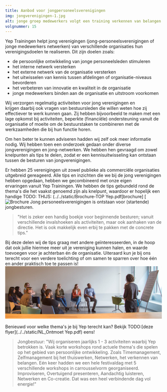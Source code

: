 ```yaml
---
title: Aanbod voor jongpersoneelsverenigingen
img: jongverenigingen-1.jpg
alt: jonge groep medewerkers volgt een training verkennen van belangen.
volgnummer: 15
---
```


Yep Trainingen helpt jong verenigingen (jong-personeelsverenigingen of jonge medewerkers netwerken) van verschillende organisaties hun verenigingsdoelen te realiseren. Dit zijn doelen zoals:

* de persoonlijke ontwikkeling van jonge personeelsleden stimuleren
* het interne netwerk versterken
* het externe netwerk van de organisatie versterken
* het uitwisselen van kennis tussen afdelingen of organisatie-niveaus bevorderen
* het verbeteren van innovatie en kwaliteit in de organisatie
* jonge medewerkers binden aan de organisatie en uitstroom voorkomen

Wij verzorgen regelmatig activiteiten voor jong verenigingen en krijgen daarbij ook vragen van bestuursleden die willen weten hoe zij effectiever te werk kunnen gaan. Zij hebben bijvoorbeeld te maken met een lage opkomst bij activiteiten, beperkte (financiële) ondersteuning vanuit de organisatie of moeite om de bestuurstaken te combineren met de werkzaamheden die bij hun functie horen. 

Om hen beter te kunnen adviseren hadden wij zelf ook meer informatie nodig. Wij hebben toen een onderzoek gedaan onder diverse jongverenigingen en jong-netwerken. We hebben hen gevraagd om zowel knelpunten als tips te delen, zodat er een kennisuitwisseling kan ontstaan tussen de besturen van jongverenigingen. 

Er hebben 25 verenigingen uit zowel publieke als commerciële organisaties uitgebreid gereageerd. Alle tips en inzichten die we bij de jong verenigingen hebben opgedaan, hebben we gecombineerd met onze eigen ervaringen vanuit Yep Trainingen. We hebben de tips gebundeld rond de thema's die het vaakst genoemd zijn als knelpunt, waardoor er hopelijk een handige TODO: THIJS:
(../../static/Brochure-TOP Yep.pdf[brochure] [![Brochure Jong personeelsverenigingen](./jongverenigingen-2.jpg) is ontstaan voor (startende) jongbesturen.

> "Het is zeker een handig boekje voor beginnende besturen; vanuit verschillende invalshoeken als activiteiten, maar ook aanhaken van de directie. Het is ook makkelijk even erbij te pakken met de concrete tips."

Bij deze delen wij de tips graag met andere geïnteresseerden, in de hoop dat ook jullie hiermee meer uit je vereniging kunnen halen, en waarde toevoegen voor je achterban én de organisatie. Uiteraard kun je bij ons terecht voor een verdere toelichting of om samen te sparren over hoe één en ander praktisch toe te passen is! ![jong personeelsvereniging volgt een training](./jongverenigingen-3.jpg)

Benieuwd voor welke thema's je bij Yep terecht kan? Bekijk TODO:[deze flyer](../../static/NL_Ontmoet Yep.pdf) eens!

> Jongbestuur: "Wij organiseren jaarlijks 1 - 3 activiteiten waarbij Yep betrokken is. Vaak korte workshops rond actuele thema's die spelen op het gebied van persoonlijke ontwikkeling. Zoals Timemanagement, Zelfmanagement bij het thuiswerken, Netwerken, het verkennen van belangen. Eén keer hadden we een hele festivaldag met 5 verschillende workshops in carrousselvorm georganiseerd. Improviseren, Overtuigend presenteren, Aandachtig luisteren, Netwerken en Co-creatie. Dat was een heel verbindende dag vol energie!"
